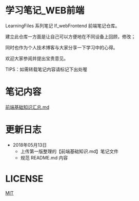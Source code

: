 # 学习笔记_WEB前端

LearningFiles 系列笔记 lf_webFrontend 前端笔记仓库。

建立此仓库一方面是让自己可以方便地在不同设备上回顾，修改；

同时也作为个人技术博客与大家分享一下学习中的心得。

欢迎大家参阅并提出宝贵意见。

TIPS：如需转载笔记内容请标记下出处喔

# 笔记内容
[前端基础知识汇总.md](前端基础知识汇总.md)

# 更新日志
- 2018年05月13日
    - 上传第一版整理的【前端基础知识.md】笔记文件
    - 规范 README.md 内容

# LICENSE
[MIT](LICENSE)
